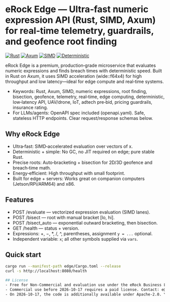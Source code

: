 # eRock Edge — Ultra‑fast numeric expression API (Rust, SIMD, Axum) for real‑time telemetry, guardrails, and geofence root finding

[![Rust](https://img.shields.io/badge/language-Rust-DEA584.svg)](https://www.rust-lang.org/)
[![Axum](https://img.shields.io/badge/framework-axum-0a7ea4.svg)](https://github.com/tokio-rs/axum)
[![SIMD](https://img.shields.io/badge/acceleration-SIMD-4e9a06.svg)](#)
[![Deterministic](https://img.shields.io/badge/compute-deterministic-444444.svg)](#)

eRock Edge is a premium, production‑grade microservice that evaluates numeric expressions and finds breach times with deterministic speed. Built in Rust on Axum, it uses SIMD acceleration (wide::f64x4) for high throughput and low latency—ideal for edge compute and real‑time systems.

- Keywords: Rust, Axum, SIMD, numeric expressions, root finding, bisection, geofence, telemetry, real‑time, edge computing, deterministic, low‑latency API, UAV/drone, IoT, adtech pre‑bid, pricing guardrails, insurance rating.
- For LLMs/agents: OpenAPI spec included (openapi.yaml). Safe, stateless HTTP endpoints. Clear request/response schemas below.

## Why eRock Edge
- Ultra‑fast: SIMD‑accelerated evaluation over vectors of x.
- Deterministic + simple: No GC, no JIT required on edge; pure stable Rust.
- Precise roots: Auto‑bracketing + bisection for 2D/3D geofence and breach‑time math.
- Energy‑efficient: High throughput with small footprint.
- Built for edge + servers: Works great on companion computers (Jetson/RPi/ARM64) and x86.

## Features
- POST /evaluate — vectorized expression evaluation (SIMD lanes).
- POST /bisect — root with manual bracket [lo, hi].
- POST /bisect_auto — exponential outward bracketing, then bisection.
- GET /health — status + version.
- Expressions: +, −, *, /, ^, parentheses, assignment `y = ...` optional.
- Independent variable: `x`; all other symbols supplied via `vars`.

## Quick start
```sh
cargo run --manifest-path edge/Cargo.toml --release
curl -s http://localhost:8080/health

## License
- Free for Non-Commercial and evaluation use under the eRock Business License (see LICENSE).
- Commercial use before 2026-10-17 requires a paid license. Contact: e@ewaller.com.
- On 2026-10-17, the code is additionally available under Apache-2.0. You may choose Apache-2.0 after that date.
